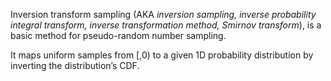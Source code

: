 Inversion transform sampling (AKA *inversion sampling, inverse probability integral transform, inverse transformation method, Smirnov transform*), is a basic method for pseudo-random number sampling.

It maps uniform samples from $[,0)$ to a given 1D probability distribution by inverting the distribution’s CDF.